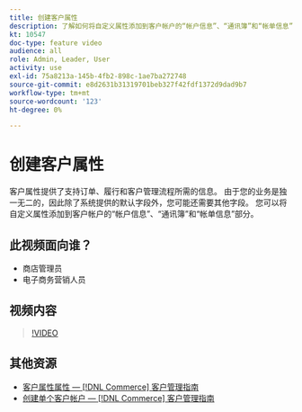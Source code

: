 ```yaml
---
title: 创建客户属性
description: 了解如何将自定义属性添加到客户帐户的“帐户信息”、“通讯簿”和“帐单信息”部分。
kt: 10547
doc-type: feature video
audience: all
role: Admin, Leader, User
activity: use
exl-id: 75a8213a-145b-4fb2-898c-1ae7ba272748
source-git-commit: e8d2631b31319701beb327f42fdf1372d9dad9b7
workflow-type: tm+mt
source-wordcount: '123'
ht-degree: 0%

---
```


# 创建客户属性

客户属性提供了支持订单、履行和客户管理流程所需的信息。 由于您的业务是独一无二的，因此除了系统提供的默认字段外，您可能还需要其他字段。 您可以将自定义属性添加到客户帐户的“帐户信息”、“通讯簿”和“帐单信息”部分。

## 此视频面向谁？

- 商店管理员
- 电子商务营销人员

## 视频内容

>[!VIDEO](https://video.tv.adobe.com/v/343661?quality=12&learn=on)

## 其他资源

- [客户属性属性 —  [!DNL Commerce] 客户管理指南](https://experienceleague.adobe.com/docs/commerce-admin/customers/customer-accounts/attributes/attribute-properties.html)
- [创建单个客户帐户 —  [!DNL Commerce] 客户管理指南](https://experienceleague.adobe.com/docs/commerce-admin/customers/customer-accounts/account-create.html)
